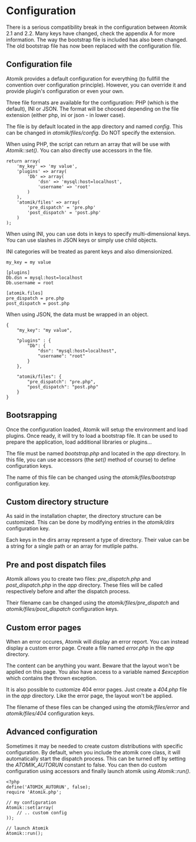 
# Configuration

There is a serious compatibility break in the configuration between Atomik 2.1 and 2.2.
Many keys have changed, check the appendix A for more information. The way the bootstrap
file is included has also been changed. The old bootstrap file has now been replaced with
the configuration file.

## Configuration file

Atomik provides a default configuration for everything (to fullfill the convention
over configuration principle). However, you can override it and provide plugin's
configuration or even your own.

Three file formats are available for the configuration: PHP (which is the default), INI or JSON.
The format will be choosed depending on the file extension (either php, ini or json - in lower case).

The file is by default located in the app directory and named *config*.
This can be changed in *atomik/files/config*. Do NOT specify the extension.

When using PHP, the script can return an array that will be use with *Atomik::set()*.
You can also directly use accessors in the file.
    
    return array(
        'my_key' => 'my value',
        'plugins' => array(
            'Db' => array(
                'dsn' => 'mysql:host=localhost',
                'username' => 'root'
            )
        ),
        'atomik/files' => array(
            'pre_dispatch' = 'pre.php'
            'post_dispatch' = 'post.php'
        )
    );

When using INI, you can use dots in keys to specify multi-dimensional keys. You can use slashes
in JSON keys or simply use child objects.

INI categories will be treated as parent keys and also dimensionized.
    
    my_key = my value

    [plugins]
    Db.dsn = mysql:host=localhost
    Db.username = root

    [atomik.files]
    pre_dispatch = pre.php
    post_dispatch = post.php

When using JSON, the data must be wrapped in an object.

    {
	    "my_key": "my value",

	    "plugins" : {
		    "Db": {
			    "dsn": "mysql:host=localhost",
			    "username": "root"
		    }
	    },
	
	    "atomik/files": {
		    "pre_dispatch": "pre.php",
		    "post_dispatch": "post.php"
	    }
    }

## Bootsrapping

Once the configuration loaded, Atomik will setup the environment and load plugins. Once ready,
it will try to load a bootstrap file. It can be used to prepare the application, load additional
libraries or plugins...

The file must be named *bootstrap.php* and located in the *app* directory.
In this file, you can use accessors (the *set()* method of course)
to define configuration keys.

The name of this file can be changed using the *atomik/files/bootstrap* configuration key.

## Custom directory structure

As said in the installation chapter, the directory structure can be customized.
This can be done by modifying entries in the *atomik/dirs* configuration key.

Each keys in the dirs array represent a type of directory. Their value can be a string for
a single path or an array for mutliple paths.

## Pre and post dispatch files

Atomik allows you to create two files: *pre\_dispatch.php* and 
*post\_dispatch.php* in the *app* directory. These files
will be called respectively before and after the dispatch process.

Their filename can be changed using the *atomik/files/pre\_dispatch* and
*atomik/files/post\_dispatch* configuration keys.

## Custom error pages

When an error occures, Atomik will display an error report. You can instead display a custom error page.
Create a file named *error.php* in the *app* directory.

The content can be anything you want. Beware that the layout won't be applied on this page. You also have
access to a variable named *$exception* which contains the thrown exception.

It is also possible to customize 404 error pages. Just create a *404.php* file in the
*app* directory. Like the error page, the layout won't be applied.

The filename of these files can be changed using the *atomik/files/error* and
*atomik/files/404* configuration keys.

## Advanced configuration

Sometimes it may be needed to create custom distributions with specific configuration. By default, when you
include the atomik core class, it will automatically start the dispatch process. This can be turned off
by setting the *ATOMIK\_AUTORUN* constant to false. You can then do custom configuration using 
accessors and finally launch atomik using *Atomik::run()*.

    <?php
    define('ATOMIK_AUTORUN', false);
    require 'Atomik.php';

    // my configuration
    Atomik::set(array(
	    // .. custom config
    ));

    // launch Atomik
    Atomik::run();

